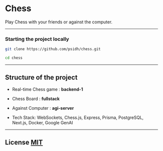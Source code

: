 # Chess

Play Chess with your friends or against the computer.

---

### Starting the project locally

```bash
git clone https://github.com/psidh/chess.git
```

```bash
cd chess
```

---

## Structure of the project

- Real-time Chess game : **backend-1**

- Chess Board : **fullstack**

- Against Computer : **agi-server**

- Tech Stack: WebSockets, Chess.js, Express, Prisma, PostgreSQL, Next.js, Docker, Google GenAI

---

## License [MIT](/LICENSE)
